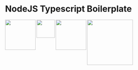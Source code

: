 # NodeJS Typescript Boilerplate 

<img src="https://miro.medium.com/max/1400/1*dSqXPEWnNgUhEmCrjxRI4Q.png" width=100 align=left> 
<img src="https://raw.githubusercontent.com/hapijs/assets/master/images/hapi.png" width=60 align=left>
<img src="https://peakup.org/wp-content/uploads/2017/10/swagger-logo-500x188-1.png" width=100 align=left>
<img src="https://getpino.io/pino-banner.png" width=150 align=center>




